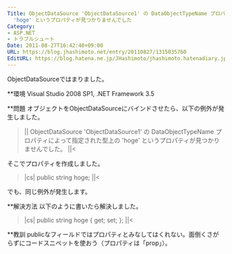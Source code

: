 ```yaml
---
Title: ObjectDataSource 'ObjectDataSource1' の DataObjectTypeName プロパティによって指定された型上の
  'hoge' というプロパティが見つかりませんでした
Category:
- ASP.NET
- トラブルシュート
Date: 2011-08-27T16:42:40+09:00
URL: https://blog.jhashimoto.net/entry/20110827/1315035760
EditURL: https://blog.hatena.ne.jp/JHashimoto/jhashimoto.hatenadiary.jp/atom/entry/12921228815717257345
---
```



ObjectDataSourceではまりました。

**環境
Visual Studio 2008 SP1, .NET Framework 3.5

**問題
オブジェクトをObjectDataSourceにバインドさせたら、以下の例外が発生しました。
>||
ObjectDataSource 'ObjectDataSource1' の DataObjectTypeName プロパティによって指定された型上の 'hoge' というプロパティが見つかりませんでした。
||<

そこでプロパティを作成しました。
>|cs|
public string hoge;
||<

でも、同じ例外が発生します。

**解決方法
以下のように書いたら解決しました。
>|cs|
public string hoge { get; set; };
||<

**教訓
publicなフィールドではプロパティとみなしてはくれない。面倒くさがらずにコードスニペットを使おう（プロパティは「prop」）。
